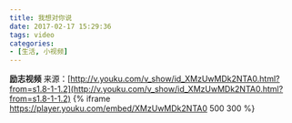 ```yaml
---
title: 我想对你说
date: 2017-02-17 15:29:36
tags: video
categories:
- [生活, 小视频]
---
```

**励志视频**
来源：[http://v.youku.com/v_show/id_XMzUwMDk2NTA0.html?from=s1.8-1-1.2](http://v.youku.com/v_show/id_XMzUwMDk2NTA0.html?from=s1.8-1-1.2)
{% iframe https://player.youku.com/embed/XMzUwMDk2NTA0 500 300 %}
